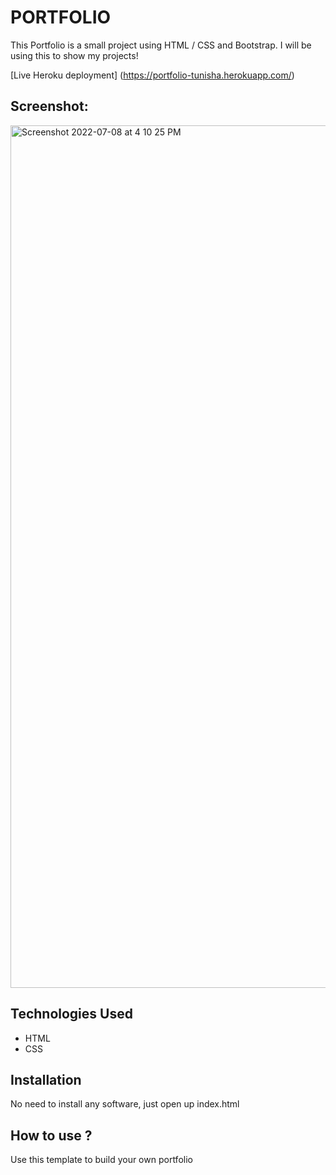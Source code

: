 # PORTFOLIO

This Portfolio is a small project using HTML / CSS and Bootstrap. I will be using this to show my projects!

[Live Heroku deployment] (https://portfolio-tunisha.herokuapp.com/)

## Screenshot:
 <img width="1380" alt="Screenshot 2022-07-08 at 4 10 25 PM" src="https://user-images.githubusercontent.com/108518744/177977247-d59d7be1-a0a4-4748-9341-472da0973d7c.png">

## Technologies Used
* HTML
* CSS
## Installation
No need to install any software, just open up index.html
## How to use ?
Use this template to build your own portfolio
